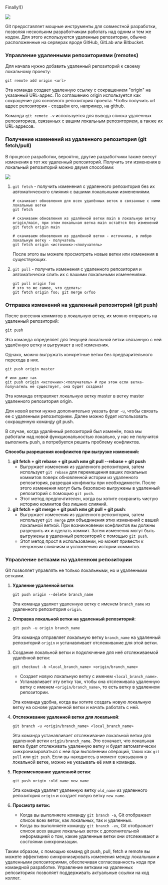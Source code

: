 Finally!))

[![](https://www.git-tower.com/learn/media/pages/git/ebook/en/command-line/remote-repositories/introduction/ca91d7d832-1697824976/basic-remote-workflow.png)](https://www.git-tower.com/learn/media/pages/git/ebook/en/command-line/remote-repositories/introduction/ca91d7d832-1697824976/basic-remote-workflow.png)

Git предоставляет мощные инструменты для совместной разработки, позволяя нескольким разработчикам работать над одним и тем же кодом. Для этого используются удаленные репозитории, обычно расположенные на серверах вроде GitHub, GitLab или Bitbucket.

### Управление удаленными репозиториями (remotes)

Для начала нужно добавить удаленный репозиторий к своему локальному проекту:

```Shell
git remote add origin <url>
```

Эта команда создает удаленную ссылку с сокращением "origin" на указанный URL-адрес. По соглашению origin используется как сокращение для основного репозитория проекта. Чтобы получить url адрес репозитория - создаём его, например, на github.

Команда `git remote -v` используется для вывода списка удаленных репозиториев, связанных с вашим локальным репозиторием, а также их URL-адресов.

### Получение изменений из удаленного репозитория (git fetch/pull)

В процессе разработки, вероятно, другие разработчики также внесут изменения в тот же удаленный репозиторий. Получить эти изменения в локальный репозиторий можно двумя способами:

[![](https://marketsplash.com/content/images/2023/10/mermaid-diagram-2023-10-08-224110.png)](https://marketsplash.com/content/images/2023/10/mermaid-diagram-2023-10-08-224110.png)

1. `git fetch` - получить изменения с удаленного репозитория без их автоматического слияния с вашими локальными изменениями.
    
    ```Shell
    # скачивает обновления для всех удалённых веток в связанные с ними локальные ветки
    git fetch
    
    # скачиваем обновления из удалённой ветки main в локальную ветку origin/main, при этом локальная ветка main остаётся без изменений
    git fetch origin main
    
    # скачиваем обновления из удалённой ветки - источника, в любую локальную ветку - получатель
    git fetch origin <источник>:<получатель>
    ```
    
    После этого вы можете просмотреть новые ветки или изменения в существующих.
    
2. `git pull` - получить изменения с удаленного репозитория и автоматически слить их с вашими локальными изменениями.
    
    ```Shell
    git pull origin foo 
    # это то же самое, что сделать:
    git fetch origin foo; git merge o/foo
    ```
    

### Отправка изменений на удаленный репозиторий (git push)

После внесения коммитов в локальную ветку, их можно отправить на удаленный репозиторий:

```Shell
git push
```

Эта команда определяет для текущей локальной ветки связанную с ней удалённую ветку и выгружает в неё изменения.

Однако, можно выгружать конкретные ветки без предварительного перехода в них.

```Shell
git push origin master

# или даже так 
git push origin <источник>:<получатель> # при этом если ветка-получатель не существует, она будет создана!
```

Эта команда отправляет локальную ветку master в ветку master удаленного репозитория origin.

Для новой ветки нужно дополнительно указать флаг `-u`, чтобы связать ее с удаленным репозиторием. Далее можно будет использовать сокращенную команду git push.

В случае, когда удалённый репозиторий был изменён, пока мы работали над новой функциональностью локально, у нас не получится выполнить push, а потребуется решить проблему конфликтов.

**Способы разрешения конфликтов при выгрузке изменений:**

1. **git fetch + git rebase + git push или git pull --rebase + git push**
    - Выгружает изменения из удаленного репозитория, затем использует `git rebase` для перемещения ваших локальных коммитов поверх обновленной истории из удаленного репозитория, разрешая конфликты при необходимости. После этого изменения могут быть безопасно выгружены в удаленный репозиторий с помощью `git push`.
    - Этот метод предпочтителен, когда вы хотите сохранить чистую историю коммитов без лишних слияний.
2. **git fetch + git merge + git push или git pull + git push**:
    - Выгружает изменения из удаленного репозитория, затем использует `git merge` для объединения этих изменений с вашей локальной веткой. При возникновении конфликтов вы должны разрешить их и сделать коммит. Затем изменения могут быть выгружены в удаленный репозиторий с помощью `git push`.
    - Этот метод прост в использовании, но может привести к ненужным слияниям и усложнению истории коммитов.

### Управление ветками на удаленном репозитории

Git позволяет управлять не только локальными, но и удаленными ветками.

1. **Удаление удаленной ветки**:
    
    ```Shell
    git push origin --delete branch_name
    ```
    
    Эта команда удаляет удаленную ветку с именем `branch_name` из удаленного репозитория `origin`.
    
2. **Отправка локальной ветки на удаленный репозиторий**:
    
    ```Shell
    git push -u origin branch_name
    ```
    
    Эта команда отправляет локальную ветку `branch_name` на удаленный репозиторий `origin` и устанавливает отслеживание для этой ветки.
    
3. Создание локальной ветки и подключение для неё отслеживаемой удалённой ветки:
    
    ```Shell
    git checkout -b <local_branch_name> <origin/branch_name>
    ```
    
    - Создает новую локальную ветку с именем `<local_branch_name>`.
    - Устанавливает эту ветку так, чтобы она отслеживала удаленную ветку с именем `<origin/branch_name>`, то есть ветку в удаленном репозитории.
    
    Эта команда удобна, когда вы хотите создать новую локальную ветку на основе удаленной ветки и начать работать с ней.
    
4. **Отслеживание удаленной ветки для локальной**:
    
    ```Shell
    git branch -u <origin/branch_name> <local_branch_name>
    ```
    
    Эта команда устанавливает отслеживание локальной ветки для удаленной ветки `origin/branch_name`. Это означает, что локальная ветка будет отслеживать удаленную ветку и будет автоматически синхронизироваться с ней при выполнении операций, таких как `git pull` или `git push`. Если вы находитесь в момент связывания в локальной ветке, можно не указывать её имя в команде.
    
5. **Переименование удаленной ветки**:
    
    ```Shell
    git push origin :old_name new_name
    ```
    
    Эта команда удаляет удаленную ветку `old_name` из удаленного репозитория `origin` и создает новую ветку `new_name`.
    
6. **Просмотр веток:**
    - Когда вы выполняете команду `git branch -a`, Git отображает список всех веток, как локальных, так и удаленных.
    - Когда вы выполняете команду `git branch -vv`, Git отображает список всех ваших локальных веток с дополнительной информацией о том, какие удаленные ветки они отслеживают и состоянии синхронизации.

Таким образом, с помощью команд git push, pull, fetch и remote вы можете эффективно синхронизировать изменения между локальным и удаленными репозиториями, обеспечивая согласованность кода при командной разработке. Управление ветками на удаленных репозиториях позволяет поддерживать актуальные ссылки на код коллег.
<div class="page-break" style="page-break-before: always;"></div>